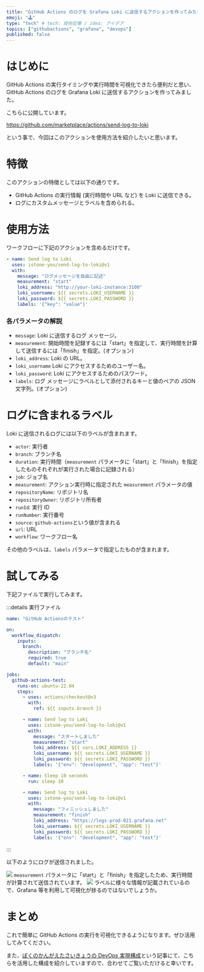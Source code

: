 ```yaml
---
title: "GitHub Actions のログを Grafana Loki に送信するアクションを作ってみた"
emoji: "🕹️"
type: "tech" # tech: 技術記事 / idea: アイデア
topics: ["githubactions", "grafana", "devops"]
published: false
---
```


# はじめに

GitHub Actions の実行タイミングや実行時間を可視化できたら便利だと思い、GitHub Actions のログを Grafana Loki に送信するアクションを作ってみました。

こちらに公開しています。

https://github.com/marketplace/actions/send-log-to-loki

という事で、今回はこのアクションを使用方法を紹介したいと思います。

# 特徴

このアクションの特徴としては以下の通りです。

- GitHub Actions の実行情報 (実行時間や URL など) を Loki に送信できる。
- ログにカスタムメッセージとラベルを含められる。

# 使用方法

ワークフローに下記のアクションを含めるだけです。

```yaml:.github/workflows/***.yml
- name: Send log to Loki
  uses: istone-you/send-log-to-loki@v1
  with:
    message: "ログメッセージを自由に記述"
    measurement: "start"
    loki_address: "http://your-loki-instance:3100"
    loki_username: ${{ secrets.LOKI_USERNAME }}
    loki_password: ${{ secrets.LOKI_PASSWORD }}
    labels: '{"key": "value"}'
```

### 各パラメータの解説

- `message`: Loki に送信するログ メッセージ。
- `measurement`: 開始時間を記録するには「start」を指定して、実行時間を計算して送信するには「finish」を指定。(オプション)
- `loki_address`: Loki の URL。
- `loki_username` Loki にアクセスするためのユーザー名。
- `loki_password`: Loki にアクセスするためのパスワード。
- `labels`: ログ メッセージにラベルとして添付されるキーと値のペアの JSON 文字列。(オプション)

# ログに含まれるラベル

Loki に送信されるログには以下のラベルが含まれます。

- `actor`: 実行者
- `branch`: ブランチ名
- `duration`: 実行時間（`measurement` パラメータに「start」と「finish」を指定したものそれぞれが実行された場合に記録される）
- `job`: ジョブ名
- `measurement`: アクション実行時に指定された `measurement` パラメータの値
- `repositoryName`: リポジトリ名
- `repositoryOwner`: リポジトリ所有者
- `runId`: 実行 ID
- `runNumber`: 実行番号
- `source`: `github-actions`という値が含まれる
- `url`: URL
- `workflow`: ワークフロー名

その他のラベルは、`labels` パラメータで指定したものが含まれます。

# 試してみる

下記ファイルで実行してみます。

<!-- textlint-disable ja-technical-writing/ja-no-mixed-period -->

:::details 実行ファイル

<!-- textlint-enable -->

```yaml:.github/workflows/test.yml
name: "GitHub Actionsのテスト"

on:
  workflow_dispatch:
    inputs:
      branch:
        description: "ブランチ名"
        required: true
        default: "main"

jobs:
  github-actions-test:
    runs-on: ubuntu-22.04
    steps:
      - uses: actions/checkout@v3
        with:
          ref: ${{ inputs.branch }}

      - name: Send log to Loki
        uses: istone-you/send-log-to-loki@v1
        with:
          message: "スタートしました"
          measurement: "start"
          loki_address: ${{ vars.LOKI_ADDRESS }}
          loki_username: ${{ secrets.LOKI_USERNAME }}
          loki_password: ${{ secrets.LOKI_PASSWORD }}
          labels: '{"env": "development", "app": "test"}'

      - name: Sleep 10 seconds
        run: sleep 10

      - name: Send log to Loki
        uses: istone-you/send-log-to-loki@v1
        with:
          message: "フィニッシュしました"
          measurement: "finish"
          loki_address: "https://logs-prod-021.grafana.net"
          loki_username: ${{ secrets.LOKI_USERNAME }}
          loki_password: ${{ secrets.LOKI_PASSWORD }}
          labels: '{"env": "development", "app": "test"}'
```

:::

以下のようにログが送信されました。

![](https://storage.googleapis.com/zenn-user-upload/5a49ade3f29b-20240301.png)
`measurement` パラメータに「start」と「finish」を指定したため、実行時間が計算されて送信されています。
![](https://storage.googleapis.com/zenn-user-upload/21429ceb5e1e-20240301.png)
ラベルに様々な情報が記載されているので、Grafana 等を利用して可視化が捗るのではないでしょうか。

# まとめ

これで簡単に GitHub Actions の実行を可視化できるようになります。ぜひ活用してみてください。

また、[ぼくのかんがえたさいきょうの DevOps 実現構成](https://zenn.dev/istone/articles/297833b006dfd6)という記事にて、こちらを活用した構成を紹介していますので、合わせてご覧いただけると幸いです。
